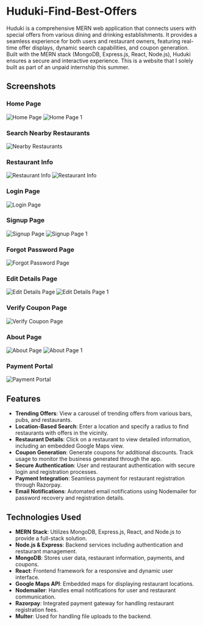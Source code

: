 # Huduki-Find-Best-Offers
Huduki is a comprehensive MERN web application that connects users with special offers from various dining and drinking establishments. It provides a seamless experience for both users and restaurant owners, featuring real-time offer displays, dynamic search capabilities, and coupon generation. Built with the MERN stack (MongoDB, Express.js, React, Node.js), Huduki ensures a secure and interactive experience. This is a website that I solely built as part of an unpaid internship this summer.

## Screenshots

### Home Page 
![Home Page ](screenshots/homePage.png)
![Home Page 1](screenshots/homePage1.png)

### Search Nearby Restaurants
![Nearby Restaurants](screenshots/findNearbyRestaurants.png)

### Restaurant Info
![Restaurant Info](screenshots/restaurantDetail.png)
![Restaurant Info](screenshots/restaurantDetail1.png)

### Login Page
![Login Page](screenshots/loginPage.png)


### Signup Page
![Signup Page](screenshots/signupPage.png)
![Signup Page 1](screenshots/signupPage1.png)


### Forgot Password Page
![Forgot Password Page](screenshots/forgotPasswordPage.png)

### Edit Details Page
![Edit Details Page](screenshots/editDetails.png)
![Edit Details Page 1](screenshots/editDetails1.png)

### Verify Coupon Page
![Verify Coupon Page](screenshots/verifyCoupon.png)

### About Page
![About Page](screenshots/aboutPage.png)
![About Page 1](screenshots/aboutPage1.png)

### Payment Portal
![Payment Portal](screenshot/paymentPage.png)

## Features

- **Trending Offers**: View a carousel of trending offers from various bars, pubs, and restaurants.
- **Location-Based Search**: Enter a location and specify a radius to find restaurants with offers in the vicinity.
- **Restaurant Details**: Click on a restaurant to view detailed information, including an embedded Google Maps view.
- **Coupon Generation**: Generate coupons for additional discounts. Track usage to monitor the business generated through the app.
- **Secure Authentication**: User and restaurant authentication with secure login and registration processes.
- **Payment Integration**: Seamless payment for restaurant registration through Razorpay.
- **Email Notifications**: Automated email notifications using Nodemailer for password recovery and registration details.

## Technologies Used

- **MERN Stack**: Utilizes MongoDB, Express.js, React, and Node.js to provide a full-stack solution.
- **Node.js & Express**: Backend services including authentication and restaurant management.
- **MongoDB**: Stores user data, restaurant information, payments, and coupons.
- **React**: Frontend framework for a responsive and dynamic user interface.
- **Google Maps API**: Embedded maps for displaying restaurant locations.
- **Nodemailer**: Handles email notifications for user and restaurant communication.
- **Razorpay**: Integrated payment gateway for handling restaurant registration fees.
- **Multer**: Used for handling file uploads to the backend.

